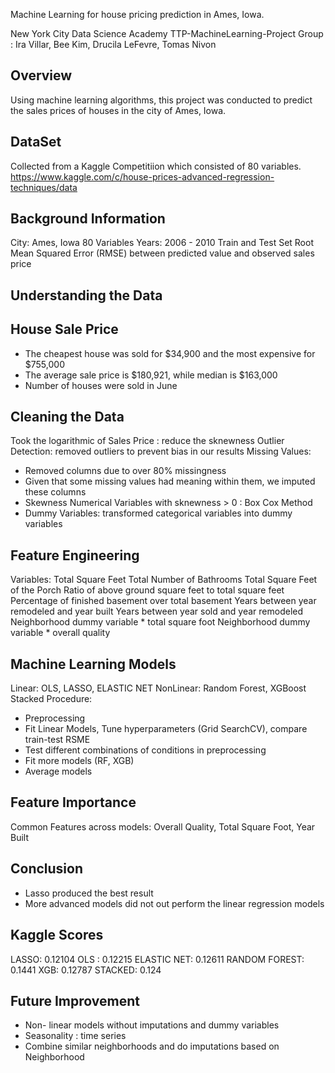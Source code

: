 Machine Learning for house pricing prediction in Ames, Iowa.

New York City Data Science Academy
TTP-MachineLearning-Project
Group : Ira Villar, Bee Kim, Drucila LeFevre, Tomas Nivon

Overview
--------
Using machine learning algorithms, this project was conducted to predict the sales prices of houses in the city of Ames, Iowa. 

DataSet
-------
Collected from a Kaggle Competitiion which consisted of 80 variables. 
https://www.kaggle.com/c/house-prices-advanced-regression-techniques/data

Background Information 
----------
City: Ames, Iowa
80 Variables
Years: 2006 - 2010
Train and Test Set
Root Mean Squared Error (RMSE) between predicted value and observed sales price

Understanding the Data
----
House Sale Price
--
- The cheapest house was sold for $34,900 and the most expensive for $755,000
- The average sale price is $180,921, while median is $163,000
- Number of houses were sold in June

Cleaning the Data
----
Took the logarithmic of Sales Price : reduce the sknewness 
Outlier Detection: removed outliers to prevent bias in our results
Missing Values: 
- Removed columns due to over 80% missingness
- Given that some missing values had meaning within them, we imputed these columns
- Skewness Numerical Variables with sknewness > 0 : Box Cox Method
- Dummy Variables: transformed categorical variables into dummy variables

Feature Engineering 
----
Variables: 
Total Square Feet
Total Number of Bathrooms
Total Square Feet of the Porch
Ratio of above ground square feet to total square feet
Percentage of finished basement over total basement
Years between year remodeled and year built
Years between year sold and year remodeled
Neighborhood dummy variable * total square foot
Neighborhood dummy variable * overall quality

Machine Learning Models 
---

Linear: OLS, LASSO, ELASTIC NET
NonLinear: Random Forest, XGBoost
Stacked
Procedure: 
- Preprocessing 
- Fit Linear Models, Tune hyperparameters (Grid SearchCV), compare train-test RSME
- Test different combinations of conditions in preprocessing
- Fit more models (RF, XGB)
- Average models

Feature Importance
---
Common Features across models: Overall Quality, Total Square Foot, Year Built

Conclusion 
---
- Lasso produced the best result
- More advanced models did not out perform the linear regression models 

Kaggle Scores
---
LASSO: 0.12104
OLS : 0.12215
ELASTIC NET: 0.12611
RANDOM FOREST: 0.1441
XGB: 0.12787
STACKED: 0.124

Future Improvement 
--
- Non- linear models without imputations and dummy variables
- Seasonality : time series
- Combine similar neighborhoods and do imputations based on Neighborhood 


